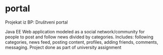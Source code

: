 # portal
Projekat iz BP: Društveni portal

Java EE Web application modeled as a social network/community for people to post and follow news divided by categories.
Includes: following categories, news feed, posting content, profiles, adding friends, comments, messaging.
Project done as part of university assignment 
